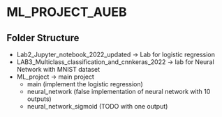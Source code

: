 # ML_PROJECT_AUEB

## Folder Structure
* Lab2_Jupyter_notebook_2022_updated -> Lab for logistic regression
* LAB3_Multiclass_classification_and_cnnkeras_2022 -> lab for Neural Network with MNIST dataset
* ML_project -> main project 
  * main (implement the logistic regression)
  * neural_network (false implementation of neural network with 10 outputs)
  * neural_network_sigmoid (TODO with one output) 
  

